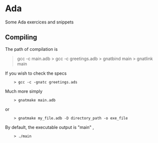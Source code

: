# Ada
Some Ada exercices and snippets

## Compiling
The path of compilation is

> gcc -c main.adb
        > gcc -c greetings.adb
        > gnatbind main
        > gnatlink main
  
  If you wish to check the specs
  
        > gcc -c -gnatc greetings.ads
    
  Much more simply
  
        > gnatmake main.adb
      
 or
 
        > gnatmake my_file.adb -D directory_path -o exe_file
    
By default, the executable output is "main" ,
    
        > ./main
    

